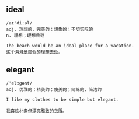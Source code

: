 ## ideal
```
/aɪ'diːəl/
adj. 理想的，完美的；想象的；不切实际的
n. 理想；理想典范

The beach would be an ideal place for a vacation.
这个海滩是度假的理想去处。
```

## elegant
```
/'elɪɡənt/
adj. 优雅的；精美的；俊美的；简练的，简洁的

I like my clothes to be simple but elegant.

我喜欢朴素但漂亮雅致的衣服。
```
